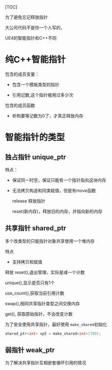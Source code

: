 [TOC]

为了避免忘记释放指针

大公司代码不是你一个人写的，

UE4的智能指针和C++不同

# 纯C++智能指针

包含的成员变量：

- 包含一个模板类型的指针

- 引用记数,这个指针被用过多少次

包含的成员函数

- 析构要等记数为0了，才真正释放内存

# 智能指针的类型

## 独占指针 unique_ptr

特点：

- 保证同一时空，保证只能有一个指针指向这块内存

- 无法拷贝构造和同类赋值，但是有move函数

  release  释放指针

  reset(新内存)，释放旧的内存，并指向新的内存

## 共享指针 shared_ptr

多个改类型的只能指针对象共享使用一个堆内存

特点

- 支持拷贝和赋值

释放 reset(),退出管理，实际是减一个计数

unique(),显示是否只有1个

use_count(),获取当前引用计数

swap(),相同共享指针类型之间交换内存

get(), 获取原始指针，不会改变计数

为了安全使用共享指针，最好使用 `make_shared`初始化

```cpp
shared_ptr<int> sp5 = make_shared<int>(789);
```



## 弱指针 weak_ptr

为了解决共享指针互相嵌套循环引用的情况







